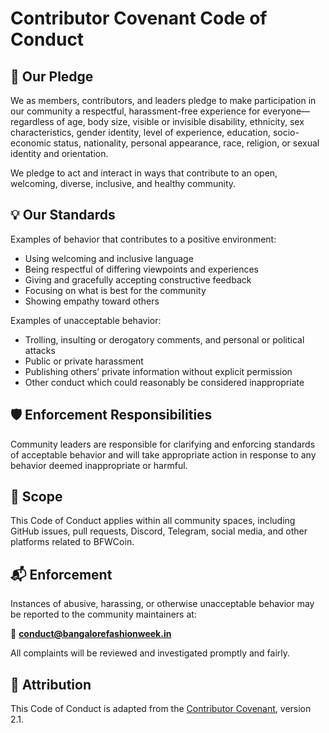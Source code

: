 # Contributor Covenant Code of Conduct

## 📜 Our Pledge

We as members, contributors, and leaders pledge to make participation in our community a respectful, harassment-free experience for everyone—regardless of age, body size, visible or invisible disability, ethnicity, sex characteristics, gender identity, level of experience, education, socio-economic status, nationality, personal appearance, race, religion, or sexual identity and orientation.

We pledge to act and interact in ways that contribute to an open, welcoming, diverse, inclusive, and healthy community.

## 💡 Our Standards

Examples of behavior that contributes to a positive environment:
- Using welcoming and inclusive language
- Being respectful of differing viewpoints and experiences
- Giving and gracefully accepting constructive feedback
- Focusing on what is best for the community
- Showing empathy toward others

Examples of unacceptable behavior:
- Trolling, insulting or derogatory comments, and personal or political attacks
- Public or private harassment
- Publishing others’ private information without explicit permission
- Other conduct which could reasonably be considered inappropriate

## 🛡️ Enforcement Responsibilities

Community leaders are responsible for clarifying and enforcing standards of acceptable behavior and will take appropriate action in response to any behavior deemed inappropriate or harmful.

## 🚨 Scope

This Code of Conduct applies within all community spaces, including GitHub issues, pull requests, Discord, Telegram, social media, and other platforms related to BFWCoin.

## 📬 Enforcement

Instances of abusive, harassing, or otherwise unacceptable behavior may be reported to the community maintainers at:

📩 **conduct@bangalorefashionweek.in**

All complaints will be reviewed and investigated promptly and fairly.

## 🤝 Attribution

This Code of Conduct is adapted from the [Contributor Covenant](https://www.contributor-covenant.org), version 2.1.
